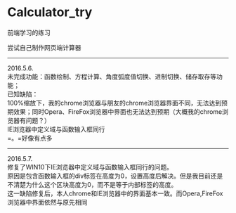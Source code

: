 # Calculator_try

前端学习的练习

尝试自己制作网页端计算器

--------

2016.5.6.
</br>未完成功能：函数绘制、方程计算、角度弧度值切换、进制切换、储存取存等功能；
</br>已知缺陷：
</br>100%缩放下，我的chrome浏览器与朋友的chrome浏览器界面不同，无法达到预期效果；同时Opera、FireFox浏览器中界面也无法达到预期（大概我的chrome浏览器有问题？）
</br>IE浏览器中定义域与函数输入框同行
</br>=。=好像有点多

--------

2016.5.7.
</br>修复了WIN10下IE浏览器中定义域与函数输入框同行的问题。
</br>原因是包含函数输入框的div标签在高度为0，设置高度后解决。但是我目前还是不清楚为什么这个区块高度为0，而不是等于内部标签的高度。
</br>这一缺陷修复后，本人chrome和IE浏览器中的界面基本一致。而Opera,FireFox浏览器中界面依然与原先相同
